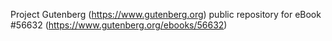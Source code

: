 Project Gutenberg (https://www.gutenberg.org) public repository for
eBook #56632 (https://www.gutenberg.org/ebooks/56632)
